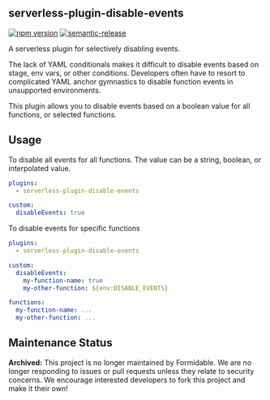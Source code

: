 serverless-plugin-disable-events
-----------------------

[![npm version](https://badge.fury.io/js/serverless-plugin-disable-events.svg)](https://badge.fury.io/js/serverless-plugin-disable-events)
[![semantic-release](https://img.shields.io/badge/%20%20%F0%9F%93%A6%F0%9F%9A%80-semantic--release-e10079.svg)](https://github.com/semantic-release/semantic-release)

A serverless plugin for selectively disabling events.

The lack of YAML conditionals makes it difficult to disable events based on stage, env vars, or other conditions.
Developers often have to resort to complicated YAML anchor gymnastics to disable function events in unsupported environments.

This plugin allows you to disable events based on a boolean value for all functions, or selected functions.

## Usage

To disable all events for all functions. The value can be a string, boolean, or interpolated value.

```yaml
plugins:
  - serverless-plugin-disable-events

custom:
  disableEvents: true
```

To disable events for specific functions

```yaml
plugins:
  - serverless-plugin-disable-events

custom:
  disableEvents:
    my-function-name: true
    my-other-function: ${env:DISABLE_EVENTS}

functions:
  my-function-name: ...
  my-other-function: ...
```


## Maintenance Status

**Archived:** This project is no longer maintained by Formidable. We are no longer responding to issues or pull requests unless they relate to security concerns. We encourage interested developers to fork this project and make it their own!
